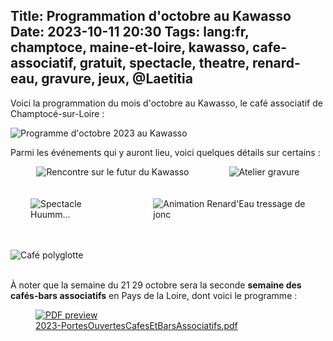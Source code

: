 Title: Programmation d'octobre au Kawasso
Date: 2023-10-11 20:30
Tags: lang:fr, champtoce, maine-et-loire, kawasso, cafe-associatif, gratuit, spectacle, theatre, renard-eau, gravure, jeux, @Laetitia
---

Voici la programmation du mois d'octobre au Kawasso,
le café associatif de Champtocé-sur-Loire :

![Programme d'octobre 2023 au Kawasso](images/2023/10/Kawasso-Programmation-octobre-2023.jpg)

Parmi les événements qui y auront lieu, voici quelques détails sur certains :

<div class="side-by-side">
  <img alt="Rencontre sur le futur du Kawasso" src="images/2023/10/2023-10-12-Rencontre-FuturDuKawasso.jpg">
  <img alt="Atelier gravure" src="images/2023/10/2023-10-21-AtelierGravure.jpg">
</div>
<br><br>

<div class="side-by-side">
  <img alt="Spectacle Huumm..." src="images/2023/10/2023-10-21-SpectacleHuummCieZustopique-Affiche-v2.png">
  <img alt="Animation Renard'Eau tressage de jonc" src="images/2023/10/2023-10-26-AnimationRenardEau.jpg">
</div>
<br><br>

![Café polyglotte](images/2023/10/2023-10-27-CaféPolyglotte.jpg)
<br><br>

À noter que la semaine du 21 29 octobre sera la seconde **semaine des cafés-bars associatifs**
en Pays de la Loire, dont voici le programme :

<a href="images/2023/10/2023-PortesOuvertesCafesEtBarsAssociatifs.pdf">
  <figure>
    <img alt="PDF preview" src="images/2023/10/2023-PortesOuvertesCafesEtBarsAssociatifs.png">
    <figcaption>2023-PortesOuvertesCafesEtBarsAssociatifs.pdf</figcaption>
  </figure>
</a>
<br><br>

<style>
@media (min-width:768px) {
  .side-by-side {
    display: flex;
    justify-content: center;
    align-items: center;
  }
  .side-by-side > * { margin: 0 2rem; }
}
</style>
<script>
// Make all article images clickables / openable in a new tab:
document.querySelectorAll("article img").forEach((img) => {
    if (img.parentElement.tagName !== "A") {
        var a = document.createElement('a');
        a.href = img.src;
        a.target = "_blank";
        img.parentElement.insertBefore(a, img);
        a.appendChild(img); // reparent <img>
    }
});
</script>
